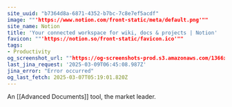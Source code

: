 ```yaml
---
site_uuid: "b7364d8a-6871-4352-b7bc-7c8e7ef5acdf"
image: ""'https://www.notion.com/front-static/meta/default.png'""
site_name: Notion
title: 'Your connected workspace for wiki, docs & projects | Notion'
favicon: ""'https://notion.so/front-static/favicon.ico'""
tags:
- Productivity
og_screenshot_url: ""https://og-screenshots-prod.s3.amazonaws.com/1366x768/80/false/b04d19f21678295e26b2d736b5d339ff79eaee87563c1ff74c62f102bdd9d843.jpeg""
last_jina_request: '2025-03-09T06:45:08.987Z'
jina_error: "Error occurred"
og_last_fetch: 2025-03-07T05:19:01.820Z
---
```


An [[Advanced Documents]] tool, the market leader.  

